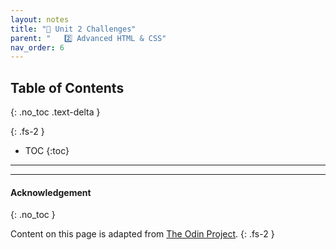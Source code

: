 ```yaml
---
layout: notes
title: "🎯 Unit 2 Challenges" 
parent: "	2️⃣ Advanced HTML & CSS"
nav_order: 6
---
```


## Table of Contents
{: .no_toc .text-delta }

{: .fs-2 }
- TOC
{:toc}

---



---

#### Acknowledgement
{: .no_toc }

Content on this page is adapted from [The Odin Project](https://www.theodinproject.com/).
{: .fs-2 }
